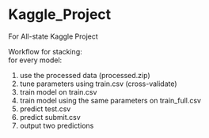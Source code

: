 # Kaggle_Project
For All-state Kaggle Project

Workflow for stacking:  
for every model:
  1. use the processed data (processed.zip)
  2. tune parameters using train.csv (cross-validate)
  2. train model on train.csv
  3. train model using the same parameters on train_full.csv
  4. predict test.csv
  5. predict submit.csv
  6. output two predictions
